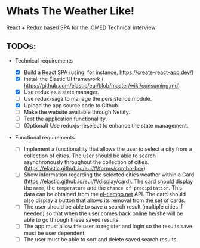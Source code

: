 # Whats The Weather Like!

React + Redux based SPA for the IOMED Technical interview

## TODOs:

- Technical requirements

  - [x] Build a React SPA (using, for instance, ​https://create-react-app.dev/​)
  - [x] Install the Elastic UI framework (​https://github.com/elastic/eui/blob/master/wiki/consuming.md​)
  - [x] Use ​redux​ as a state manager.
  - [ ] Use redux-saga to manage the persistence module.
  - [x] Upload the app source code to Github.
  - [ ] Make the website available through Netlify.
  - [ ] Test the application functionallity.
  - [ ] (Optional) Use ​reduxjs-reselect​ to enhance the state management.

- Functional requirements

  - [ ] Implement a functionallity that allows the user to select a city from a collection of cities. The user should be able to search asynchronously throughout the collection of cities. (https://elastic.github.io/eui/#/forms/combo-box)
  - [ ] Show information regarding the selected cities weather within a Card (https://elastic.github.io/eui/#/display/card). The card should display the `name`, the `temperature` and the `chance of precipitation`. This data can be obtained from the [el-tiempo.net](el-tiempo.net) API. The card should also display a button that allows its removal from the set of cards.
  - [ ] The user should be able to save a search result (multiple cities if needed) so that when the user comes back online he/she will be able to go through these saved results.
  - [ ] The app must allow the user to register and login so the results save must be user dependent.
  - [ ] The user must be able to sort and delete saved search results.
